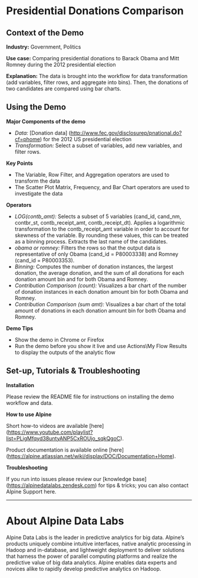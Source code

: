 # Presidential Donations Comparison


## Context of the Demo

__Industry:__ Government, Politics 

__Use case:__ Comparing presidential donations to Barack Obama and Mitt Romney during the 2012 presidential election

__Explanation:__ The data is brought into the workflow for data transformation (add variables, filter rows, and aggregate into bins). Then, the donations of two candidates are compared using bar charts.


## Using the Demo

__Major Components of the demo__

* _Data:_ [Donation data] (http://www.fec.gov/disclosurep/pnational.do?cf=phome) for the 2012 US presidential election 
* _Transformation:_ Select a subset of variables, add new variables, and filter rows.

__Key Points__

* The Variable, Row Filter, and Aggregation operators are used to transform the data
* The Scatter Plot Matrix, Frequency, and Bar Chart operators are used to investigate the data 

__Operators__

* _LOG(contb_amt):_ Selects a subset of 5 variables (cand_id, cand_nm, contbr_st, contb_receipt_amt, contb_receipt_dt). Applies a logarithmic transformation to the contb_receipt_amt variable in order to account for skewness of the variable. By rounding these values, this can be treated as a binning process. Extracts the last name of the candidates.
* _obama or romney:_ Filters the rows so that the output data is representative of only Obama (cand_id = P80003338) and Romney (cand_id = P80003353).
* _Binning:_ Computes the number of donation instances, the largest donation, the average donation, and the sum of all donations for each donation amount bin and for both Obama and Romney.
* _Contribution Comparison (count):_ Visualizes a bar chart of the number of donation instances in each donation amount bin for both Obama and Romney.
* _Contribution Comparison (sum amt):_ Visualizes a bar chart of the total amount of donations in each donation amount bin for both Obama and Romney.

__Demo Tips__

* Show the demo in Chrome or Firefox
* Run the demo before you show it live and use Actions\My Flow Results to display the outputs of the analytic flow

## Set-up, Tutorials & Troubleshooting

__Installation__

Please review the README file for instructions on installing the demo workflow and data.

__How to use Alpine__

Short how-to videos are available [here] (https://www.youtube.com/playlist?list=PLigMfqyd38untyANP5CxROUjo_sqkQgoC).

Product documentation is available online [here] (https://alpine.atlassian.net/wiki/display/DOC/Documentation+Home).

__Troubleshooting__

If you run into issues please review our [knowledge base] (https://alpinedatalabs.zendesk.com) for tips & tricks; you can also contact Alpine Support here.

-----

# About Alpine Data Labs

Alpine Data Labs is the leader in predictive analytics for big data. Alpine’s products uniquely combine intuitive interfaces, native analytic processing in Hadoop and in-database, and lightweight deployment to deliver solutions that harness the power of parallel computing platforms and realize the predictive value of big data analytics. Alpine enables data experts and novices alike to rapidly develop predictive analytics on Hadoop.
 
